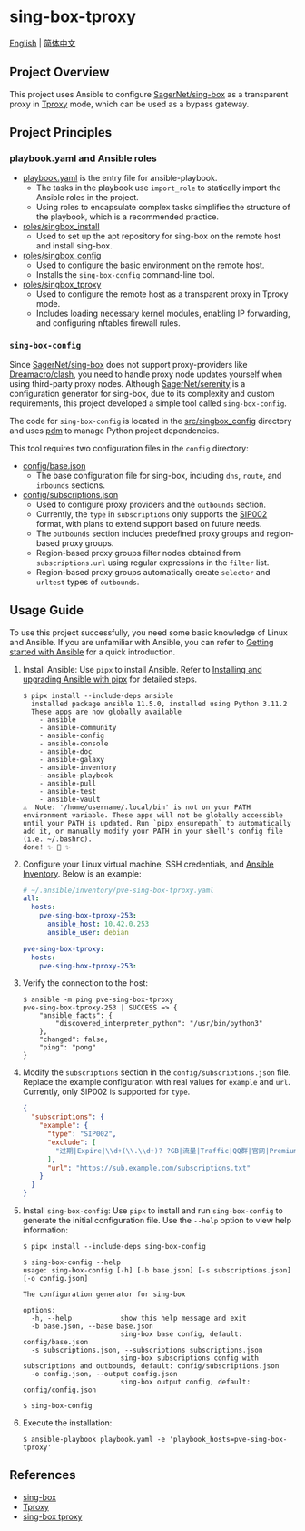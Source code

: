 # sing-box-tproxy

[English](./README.md) | [简体中文](./README.zh-CN.md)

## Project Overview

This project uses Ansible to configure [SagerNet/sing-box](https://github.com/SagerNet/sing-box) as a transparent proxy in [Tproxy](https://sing-box.sagernet.org/configuration/inbound/tproxy/) mode, which can be used as a bypass gateway.

## Project Principles

### playbook.yaml and Ansible roles

- [playbook.yaml](./playbook.yaml) is the entry file for ansible-playbook.
  - The tasks in the playbook use `import_role` to statically import the Ansible roles in the project.
  - Using roles to encapsulate complex tasks simplifies the structure of the playbook, which is a recommended practice.
- [roles/singbox_install](./roles/singbox_install/)
  - Used to set up the apt repository for sing-box on the remote host and install sing-box.
- [roles/singbox_config](./roles/singbox_config/)
  - Used to configure the basic environment on the remote host.
  - Installs the `sing-box-config` command-line tool.
- [roles/singbox_tproxy](./roles/singbox_tproxy/)
  - Used to configure the remote host as a transparent proxy in Tproxy mode.
  - Includes loading necessary kernel modules, enabling IP forwarding, and configuring nftables firewall rules.

### `sing-box-config`

Since [SagerNet/sing-box](https://github.com/SagerNet/sing-box) does not support proxy-providers like [Dreamacro/clash](https://github.com/Dreamacro/clash), you need to handle proxy node updates yourself when using third-party proxy nodes. Although [SagerNet/serenity](https://github.com/SagerNet/serenity) is a configuration generator for sing-box, due to its complexity and custom requirements, this project developed a simple tool called `sing-box-config`.

The code for `sing-box-config` is located in the [src/singbox_config](./src/singbox_config/) directory and uses [pdm](https://github.com/pdm-project/pdm) to manage Python project dependencies.

This tool requires two configuration files in the `config` directory:

- [config/base.json](./config/base.json)
  - The base configuration file for sing-box, including `dns`, `route`, and `inbounds` sections.
- [config/subscriptions.json](./config/subscriptions.json)
  - Used to configure proxy providers and the `outbounds` section.
  - Currently, the `type` in `subscriptions` only supports the [SIP002](https://github.com/shadowsocks/shadowsocks-org/wiki/SIP002-URI-Scheme) format, with plans to extend support based on future needs.
  - The `outbounds` section includes predefined proxy groups and region-based proxy groups.
  - Region-based proxy groups filter nodes obtained from `subscriptions.url` using regular expressions in the `filter` list.
  - Region-based proxy groups automatically create `selector` and `urltest` types of `outbounds`.

## Usage Guide

To use this project successfully, you need some basic knowledge of Linux and Ansible. If you are unfamiliar with Ansible, you can refer to [Getting started with Ansible](https://docs.ansible.com/ansible/latest/getting_started/index.html) for a quick introduction.

1. Install Ansible:
   Use `pipx` to install Ansible. Refer to [Installing and upgrading Ansible with pipx](https://docs.ansible.com/ansible/latest/installation_guide/intro_installation.html#installing-and-upgrading-ansible-with-pipx) for detailed steps.

   ```ShellSession
   $ pipx install --include-deps ansible
     installed package ansible 11.5.0, installed using Python 3.11.2
     These apps are now globally available
       - ansible
       - ansible-community
       - ansible-config
       - ansible-console
       - ansible-doc
       - ansible-galaxy
       - ansible-inventory
       - ansible-playbook
       - ansible-pull
       - ansible-test
       - ansible-vault
   ⚠️  Note: '/home/username/.local/bin' is not on your PATH environment variable. These apps will not be globally accessible until your PATH is updated. Run `pipx ensurepath` to automatically add it, or manually modify your PATH in your shell's config file (i.e. ~/.bashrc).
   done! ✨ 🌟 ✨
   ```

2. Configure your Linux virtual machine, SSH credentials, and [Ansible Inventory](https://docs.ansible.com/ansible/latest/inventory_guide/intro_inventory.html). Below is an example:

   ```yaml
   # ~/.ansible/inventory/pve-sing-box-tproxy.yaml
   all:
     hosts:
       pve-sing-box-tproxy-253:
         ansible_host: 10.42.0.253
         ansible_user: debian

   pve-sing-box-tproxy:
     hosts:
       pve-sing-box-tproxy-253:
   ```

3. Verify the connection to the host:

   ```ShellSession
   $ ansible -m ping pve-sing-box-tproxy
   pve-sing-box-tproxy-253 | SUCCESS => {
       "ansible_facts": {
           "discovered_interpreter_python": "/usr/bin/python3"
       },
       "changed": false,
       "ping": "pong"
   }
   ```

4. Modify the `subscriptions` section in the `config/subscriptions.json` file. Replace the example configuration with real values for `example` and `url`. Currently, only SIP002 is supported for `type`.

   ```json
   {
     "subscriptions": {
       "example": {
         "type": "SIP002",
         "exclude": [
           "过期|Expire|\\d+(\\.\\d+)? ?GB|流量|Traffic|QQ群|官网|Premium"
         ],
         "url": "https://sub.example.com/subscriptions.txt"
       }
     }
   }
   ```

5. Install `sing-box-config`:
   Use `pipx` to install and run `sing-box-config` to generate the initial configuration file. Use the `--help` option to view help information:

   ```ShellSession
   $ pipx install --include-deps sing-box-config

   $ sing-box-config --help
   usage: sing-box-config [-h] [-b base.json] [-s subscriptions.json] [-o config.json]

   The configuration generator for sing-box

   options:
     -h, --help            show this help message and exit
     -b base.json, --base base.json
                           sing-box base config, default: config/base.json
     -s subscriptions.json, --subscriptions subscriptions.json
                           sing-box subscriptions config with subscriptions and outbounds, default: config/subscriptions.json
     -o config.json, --output config.json
                           sing-box output config, default: config/config.json

   $ sing-box-config
   ```

6. Execute the installation:

   ```ShellSession
   $ ansible-playbook playbook.yaml -e 'playbook_hosts=pve-sing-box-tproxy'
   ```

## References

- [sing-box](https://github.com/SagerNet/sing-box)
- [Tproxy](https://sing-box.sagernet.org/configuration/inbound/tproxy/)
- [sing-box tproxy](https://lhy.life/20231012-sing-box-tproxy/)
